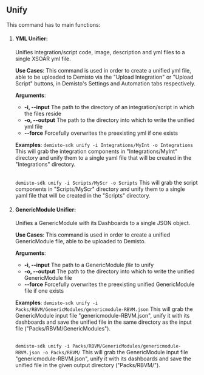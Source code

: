 ## Unify

This command has to main functions:

1. #### YML Unifier:

    Unifies integration/script code, image, description and yml files to a single XSOAR yml file.

    **Use Cases**:
    This command is used in order to create a unified yml file, able to be uploaded to Demisto via the
    "Upload Integration" or "Upload Script" buttons, in Demisto's Settings and Automation tabs respectively.

    **Arguments**:
    * **-i, --input**
      The path to the directory of an integration/script in which the files reside
    * **-o, --output**
      The path to the directory into which to write the unified yml file
    * **--force**
      Forcefully overwrites the preexisting yml if one exists

    **Examples**:
    `demisto-sdk unify -i Integrations/MyInt -o Integrations`
    This will grab the integration components in "Integrations/MyInt" directory and unify them to a single yaml file
    that will be created in the "Integrations" directory.
    <br/><br/>

    `demisto-sdk unify -i Scripts/MyScr -o Scripts`
    This will grab the script components in "Scripts/MyScr" directory and unify them to a single yaml file
    that will be created in the "Scripts" directory.

 2. #### GenericModule Unifier:

    Unifies a GenericModule with its Dashboards to a single JSON object.

    **Use Cases**:
    This command is used in order to create a unified GenericModule file, able to be uploaded to Demisto.

    **Arguments**:
    * **-i, --input**
      The path to a GenericModule *file* to unify
    * **-o, --output**
      The path to the directory into which to write the unified GenericModule file
    * **--force**
      Forcefully overwrites the preexisting unified GenericModule file if one exists

    **Examples**:
    `demisto-sdk unify -i Packs/RBVM/GenericModules/genericmodule-RBVM.json`
    This will grab the GenericModule input file "genericmodule-RBVM.json", unify it with its dashboards and save
    the unified file in the same directory as the input file ("Packs/RBVM/GenericModules").
    <br/><br/>

    `demisto-sdk unify -i Packs/RBVM/GenericModules/genericmodule-RBVM.json -o Packs/RBVM/`
    This will grab the GenericModule input file "genericmodule-RBVM.json", unify it with its dashboards and save
    the unified file in the given output directory ("Packs/RBVM/").
